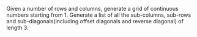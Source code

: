 Given a number of rows and columns, generate a grid of continuous numbers starting from 1. Generate a list of all the sub-columns, sub-rows and sub-diagonals(including offset diagonals and reverse diagonal) of length 3.
